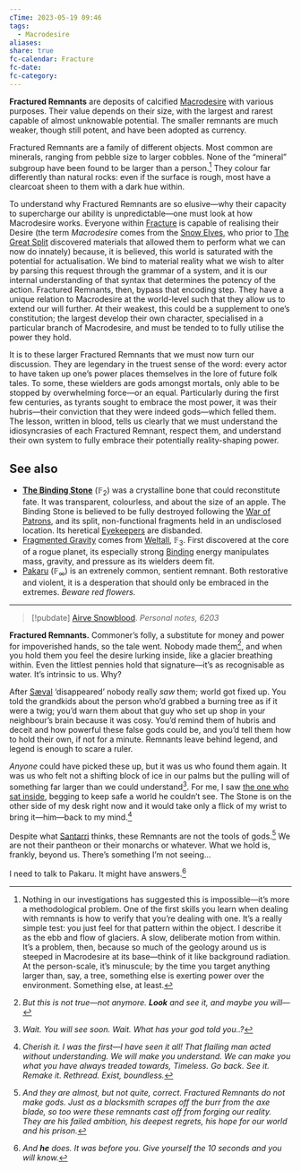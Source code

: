 ```yaml
---
cTime: 2023-05-19 09:46
tags:
  - Macrodesire
aliases:
share: true
fc-calendar: Fracture
fc-date:
fc-category:
---
```

**Fractured Remnants** are deposits of calcified [Macrodesire](../Macrodesire.md) with various purposes. Their value depends on their size, with the largest and rarest capable of almost unknowable potential. The smaller remnants are much weaker, though still potent, and have been adopted as currency. 

Fractured Remnants are a family of different objects. Most common are minerals, ranging from pebble size to larger cobbles. None of the “mineral” subgroup have been found to be larger than a person.[^6]  They colour far differently than natural rocks: even if the surface is rough, most have a clearcoat sheen to them with a dark hue within. 

To understand why Fractured Remnants are so elusive—why their capacity to supercharge our ability is unpredictable—one must look at how Macrodesire works. Everyone within [Fracture](Fracture.md) is capable of realising their Desire (the term *Macrodesire* comes from the [Snow Elves](Snow%20Elves.md), who prior to [The Great Split](The%20Great%20Split.md) discovered materials that allowed them to perform what we can now do innately) because, it is believed, this world is saturated with the potential for actualisation. We bind to material reality what we wish to alter by parsing this request through the grammar of a system, and it is our internal understanding of that syntax that determines the potency of the action. Fractured Remnants, then, bypass that encoding step. They have a unique relation to Macrodesire at the world-level such that they allow us to extend our will further. At their weakest, this could be a supplement to one’s constitution; the largest develop their own character, specialised in a particular branch of Macrodesire, and must be tended to to fully utilise the power they hold.

It is to these larger Fractured Remnants that we must now turn our discussion. They are legendary in the truest sense of the word: every actor to have taken up one’s power places themselves in the lore of future folk tales. To some, these wielders are gods amongst mortals, only able to be stopped by overwhelming force—or an equal. Particularly during the first few centuries, as tyrants sought to embrace the most power, it was their hubris—their conviction that they were indeed gods—which felled them. The lesson, written in blood, tells us clearly that we must understand the idiosyncrasies of each Fractured Remnant, respect them, and understand their own system to fully embrace their potentially reality-shaping power.

[^6]: Nothing in our investigations has suggested this is impossible—it’s more a methodological problem. One of the first skills you learn when dealing with remnants is how to verify that you’re dealing with one. It’s a really simple test: you just feel for that pattern within the object. I describe it as the ebb and flow of glaciers. A slow, deliberate motion from within. It’s a problem, then, because so much of the geology around us is steeped in Macrodesire at its base—think of it like background radiation. At the person-scale, it’s minuscule; by the time you target anything larger than, say, a tree, something else is exerting power over the environment. Something else, at least.
## See also

- **[The Binding Stone](The%20Binding%20Stone.md)** ($\mathbb{F}_{2}$) was a crystalline bone that could reconstitute fate. It was transparent, colourless, and about the size of an apple. The Binding Stone is believed to be fully destroyed following the [War of Patrons](War%20of%20Patrons.md), and its split, non-functional fragments held in an undisclosed location. Its heretical [Eyekeepers](Eyekeeper.md) are disbanded.
- [Fragmented Gravity](Fragmented%20Gravity.md) comes from [Weltall](Weltall.md), $\mathbb{F}_{3}$. First discovered at the core of a rogue planet, its especially strong [Binding](Binding.md) energy manipulates mass, gravity, and pressure as its wielders deem fit. 
- [Pakaru](../../3%20History%20and%20Biographies/3.2%20Notable%20People/3.2.5%20Patrons/Pakaru.md) ($\mathbb{F}_{\infty}$) is an extrenely common, sentient remnant. Both restorative and violent, it is a desperation that should only be embraced in the extremes. *Beware red flowers.*

 ---


> [!pubdate] [Airve Snowblood](Airve%20Snowblood.md). *Personal notes, 6203*




**Fractured Remnants.** Commoner’s folly, a substitute for money and power for impoverished hands, so the tale went. Nobody made them[^1], and when you hold them you feel the desire lurking inside, like a glacier breathing within. Even the littlest pennies hold that signature—it’s as recognisable as water. It’s intrinsic to us. Why?

After [Sæval](S%C3%A6val%20Crasys.md) ‘disappeared’ nobody really *saw* them; world got fixed up. You told the grandkids about the person who’d grabbed a burning tree as if it were a twig; you’d warn them about that guy who set up shop in your neighbour’s brain because it was cosy. You’d remind them of hubris and deceit and how powerful these false gods could be, and you’d tell them how to hold their own, if not for a minute. Remnants leave behind legend, and legend is enough to scare a ruler.

*Anyone* could have picked these up, but it was us who found them again. It was us who felt not a shifting block of ice in our palms but the pulling will of something far larger than we could understand[^2]. For me, I saw [the one who sat inside](Quantum.md), begging to keep safe a world he couldn’t see. The Stone is on the other side of my desk right now and it would take only a flick of my wrist to bring it—him—back to my mind.[^3] 

Despite what [Santarri](Santarri.md) thinks, these Remnants are not the tools of gods.[^4] We are not their pantheon or their monarchs or whatever. What we hold is, frankly, beyond us. There’s something I’m not seeing…

I need to talk to Pakaru. It might have answers.[^5]

[^1]: *But this is not true—not anymore. **Look** and see it, and maybe you will—*
[^2]: *Wait. You will see soon. Wait. What has your god told you..?*
[^3]: *Cherish it. I was the first—I have seen it all! That flailing man acted without understanding. We will make you understand. We can make you what you have always treaded towards, Timeless. Go back. See it. Remake it. Rethread. Exist, boundless.*
[^4]: *And they are almost, but not quite, correct. Fractured Remnants do not make gods. Just as a blacksmith scrapes off the burr from the axe blade, so too were these remnants cast off from forging our reality. They are his failed ambition, his deepest regrets, his hope for our world and his prison.*
[^5]: *And **he** does. It was before you. Give yourself the 10 seconds and you will know.*
